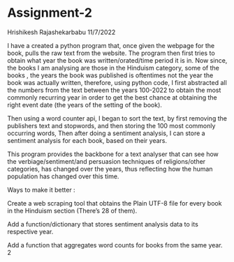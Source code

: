 # Assignment-2

Hrishikesh Rajashekarbabu
11/7/2022

I have a created a python program that, once given the webpage for the book, pulls the raw text from the website. The program then first tries to obtain what year the book was written/orated/time period it is in. Now since, the books I am analysing are those in the Hinduism category, some of the books , the years the book was published is oftentimes not the year the book was actually written, therefore, using python code, I first abstracted all the numbers from the text between the years 100-2022 to obtain the most commonly recurring year in order to get the best chance at obtaining the right event date (the years of the setting of the book).

Then using a word counter api, I began to sort the text, by first removing the publishers text and stopwords, and then storing the 100 most commonly occurring words, Then after doing a sentiment analysis, I can store a sentiment analysis for each book, based on their years.

This program provides the backbone for a text analyser that can see how the verbiage/sentiment/and persuasion techniques of religions/other categories, has changed over the years, thus reflecting how the human population has changed over this time.


Ways to make it better : 

Create a web scraping tool that obtains the Plain UTF-8 file for every book in the Hinduism section (There’s 28 of them).

Add a function/dictionary that stores sentiment analysis data to its respective year.

Add a function that aggregates word counts for books from the same year. 2
